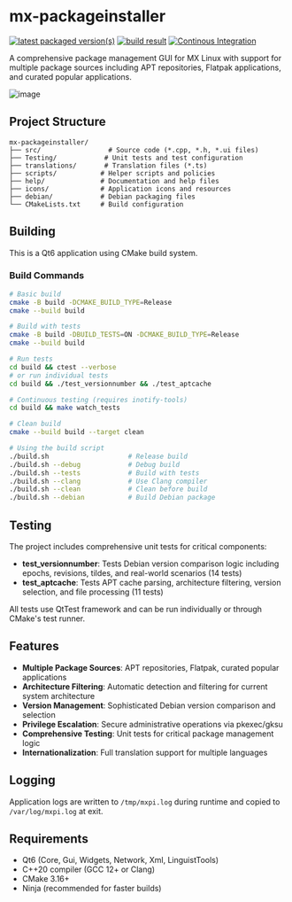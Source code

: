 # mx-packageinstaller

[![latest packaged version(s)](https://repology.org/badge/latest-versions/mx-packageinstaller.svg)](https://repology.org/project/mx-packageinstaller/versions)
[![build result](https://build.opensuse.org/projects/home:mx-packaging/packages/mx-packageinstaller/badge.svg?type=default)](https://software.opensuse.org//download.html?project=home%3Amx-packaging&package=mx-packageinstaller)
[![Continous Integration](https://github.com/AdrianTM/mx-packageinstaller/actions/workflows/main.yml/badge.svg)](https://github.com/AdrianTM/mx-packageinstaller/actions/workflows/main.yml)

A comprehensive package management GUI for MX Linux with support for multiple package sources including APT repositories, Flatpak applications, and curated popular applications.

![image](https://github.com/MX-Linux/mx-packageinstaller/assets/418436/315e76dd-a6ff-43c7-af3c-ff02a8c83271)

## Project Structure

```
mx-packageinstaller/
├── src/                 # Source code (*.cpp, *.h, *.ui files)
├── Testing/            # Unit tests and test configuration
├── translations/       # Translation files (*.ts)
├── scripts/           # Helper scripts and policies
├── help/              # Documentation and help files
├── icons/             # Application icons and resources
├── debian/            # Debian packaging files
└── CMakeLists.txt     # Build configuration
```

## Building

This is a Qt6 application using CMake build system.

### Build Commands

```bash
# Basic build
cmake -B build -DCMAKE_BUILD_TYPE=Release
cmake --build build

# Build with tests
cmake -B build -DBUILD_TESTS=ON -DCMAKE_BUILD_TYPE=Release
cmake --build build

# Run tests
cd build && ctest --verbose
# or run individual tests
cd build && ./test_versionnumber && ./test_aptcache

# Continuous testing (requires inotify-tools)
cd build && make watch_tests

# Clean build
cmake --build build --target clean

# Using the build script
./build.sh                    # Release build
./build.sh --debug            # Debug build
./build.sh --tests            # Build with tests
./build.sh --clang            # Use Clang compiler
./build.sh --clean            # Clean before build
./build.sh --debian           # Build Debian package
```

## Testing

The project includes comprehensive unit tests for critical components:

- **test_versionnumber**: Tests Debian version comparison logic including epochs, revisions, tildes, and real-world scenarios (14 tests)
- **test_aptcache**: Tests APT cache parsing, architecture filtering, version selection, and file processing (11 tests)

All tests use QtTest framework and can be run individually or through CMake's test runner.

## Features

- **Multiple Package Sources**: APT repositories, Flatpak, curated popular applications
- **Architecture Filtering**: Automatic detection and filtering for current system architecture
- **Version Management**: Sophisticated Debian version comparison and selection
- **Privilege Escalation**: Secure administrative operations via pkexec/gksu
- **Comprehensive Testing**: Unit tests for critical package management logic
- **Internationalization**: Full translation support for multiple languages

## Logging

Application logs are written to `/tmp/mxpi.log` during runtime and copied to `/var/log/mxpi.log` at exit.

## Requirements

- Qt6 (Core, Gui, Widgets, Network, Xml, LinguistTools)
- C++20 compiler (GCC 12+ or Clang)
- CMake 3.16+
- Ninja (recommended for faster builds)

